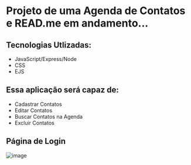 # Projeto de uma Agenda de Contatos e READ.me em andamento...
## Tecnologias Utlizadas:
- JavaScript/Express/Node
- CSS
- EJS

## Essa aplicação será capaz de:
- Cadastrar Contatos
- Editar Contatos
- Buscar Contatos na Agenda
- Excluir Contatos 

## Página de Login

![image](https://github.com/PADRAOGABRIEL/Agenda-de-Contatos/assets/95319407/383c8968-a5ba-49ff-848a-4f76c7d96390)

